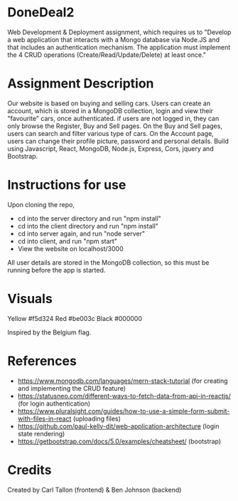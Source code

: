 # DoneDeal2
Web Development & Deployment assignment, which requires us to "Develop a web application that interacts
with a Mongo database via Node.JS and that includes an authentication mechanism. 
The application must implement the 4 CRUD operations (Create/Read/Update/Delete) at least once."

# Assignment Description
Our website is based on buying and selling cars. Users can create an account, which is stored in a MongoDB collection,
login and view their "favourite" cars, once authenticated. if users are not logged in, they can only browse the Register, Buy and Sell pages.
On the Buy and Sell pages, users can search and filter various type of cars. On the Account page, users can change their profile picture, password and personal details.
Build using Javascript, React, MongoDB, Node.js, Express, Cors, jquery and Bootstrap.

# Instructions for use
Upon cloning the repo, 
- cd into the server directory and run "npm install" 
- cd into the client directory and run "npm install"
- cd into server again, and run "node server"
- cd into client, and run "npm start"
- View the website on localhost/3000

All user details are stored in the MongoDB collection, so this must be running before the app is started. 

# Visuals
Yellow #f5d324
Red #be003c
Black #000000

Inspired by the Belgium flag.

# References
- https://www.mongodb.com/languages/mern-stack-tutorial (for creating and implementing the CRUD feature)
- https://statusneo.com/different-ways-to-fetch-data-from-api-in-reactjs/ (for login authentication)
- https://www.pluralsight.com/guides/how-to-use-a-simple-form-submit-with-files-in-react (uploading files)
- https://github.com/paul-kelly-dit/web-application-architecture (login state rendering)
- https://getbootstrap.com/docs/5.0/examples/cheatsheet/ (bootstrap)

# Credits
Created by Carl Tallon (frontend) & Ben Johnson (backend)

